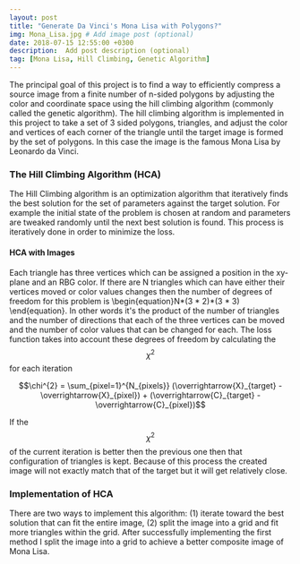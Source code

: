 ```yaml
---
layout: post
title: "Generate Da Vinci's Mona Lisa with Polygons?"
img: Mona_Lisa.jpg # Add image post (optional)
date: 2018-07-15 12:55:00 +0300
description:  Add post description (optional)
tag: [Mona Lisa, Hill Climbing, Genetic Algorithm]
---
```

The principal goal of this project is to find a way to efficiently compress a source image from a finite number of n-sided polygons by adjusting the color and coordinate space using the hill climbing algorithm (commonly called the genetic algorithm). The hill climbing algorithm is implemented in this project to take a set of 3 sided polygons, triangles, and adjust the color and vertices of each corner of the triangle until the target image is formed by the set of polygons. In this case the image is the famous Mona Lisa by Leonardo da Vinci.

### The Hill Climbing Algorithm (HCA) ###
The Hill Climbing algorithm is an optimization algorithm that iteratively finds the best solution for the set of parameters against the target solution. For example the initial state of the problem is chosen at random and parameters are tweaked randomly until the next best solution is found. This process is iteratively done in order to minimize the loss.

#### HCA with Images ####

Each triangle has three vertices which can be assigned a position in the xy-plane and an RBG color. If there are N triangles which can have either their vertices moved or color values changes then the number of degrees of freedom for this problem is \begin{equation}N*(3 * 2)*(3 * 3) \end{equation}. In other words it's the product of the number of triangles and the number of directions that each of the three vertices can be moved and the number of color values that can be changed for each. The loss function takes into account these degrees of freedom by calculating the $$\chi^{2}$$ for each iteration

$$\chi^{2} = \sum_{pixel=1}^{N_{pixels}} (\overrightarrow{X}_{target} - \overrightarrow{X}_{pixel}) + (\overrightarrow{C}_{target} - \overrightarrow{C}_{pixel})$$

If the $$\chi^{2}$$ of the current iteration is better then the previous one then that configuration of triangles is kept. Because of this process the created image will not exactly match that of the target but it will get relatively close.

### Implementation of HCA ###

There are two ways to implement this algorithm: (1) iterate toward the best solution that can fit the entire image, (2) split the image into a grid and fit more triangles within the grid. After successfully implementing the first method I split the image into a grid to achieve a better composite image of Mona Lisa.


